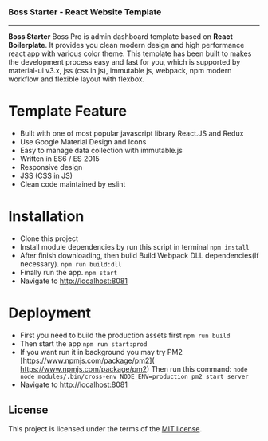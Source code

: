 ### Boss Starter - React Website Template
----------
**Boss Starter** Boss Pro is admin dashboard template based on **React Boilerplate**. It provides you clean modern design and high performance react app with various color theme. This template has been built to makes the development process easy and fast for you, which is supported by material-ui v3.x, jss (css in js), immutable js, webpack, npm modern workflow and flexible layout with flexbox.

# Template Feature

-   Built with one of most popular javascript library React.JS and Redux
-   Use Google Material Design and Icons
-   Easy to manage data collection with immutable.js
-   Written in ES6 / ES 2015
-   Responsive design
-   JSS (CSS in JS)
-   Clean code maintained by eslint


# Installation

 - Clone this project
 - Install module dependencies by run this script in terminal
    `npm install`
 - After finish downloading, then build Build Webpack DLL dependencies(If necessary).
	 `npm run build:dll`
 - Finally run the app.
	 `npm start`
 - Navigate to  [http://localhost:8081](http://localhost:8081)

# Deployment

 - First you need to build the production assets first
    `npm run build`
 - Then start the app
    `npm run start:prod`
 - If you want run it in background you may try PM2 [https://www.npmjs.com/package/pm2]( https://www.npmjs.com/package/pm2) Then run this command:
    `node node_modules/.bin/cross-env NODE_ENV=production pm2 start server`
 - Navigate to  [http://localhost:8081](http://localhost:8081)

## License
This project is licensed under the terms of the [MIT license](https://github.com/ilhammeidi/boss-lite/blob/master/LICENSE.txt).


 
